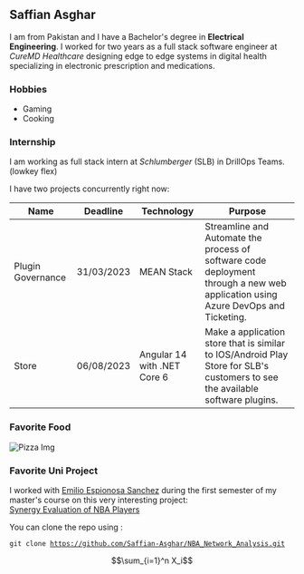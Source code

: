 ## Saffian Asghar
I am from Pakistan and I have a Bachelor's degree in **Electrical Engineering**. I worked for two years as a full stack software engineer at *CureMD Healthcare* designing edge to edge systems in digital health specializing in electronic prescription and medications.
### Hobbies
- Gaming
- Cooking
### Internship
I am working as full stack intern at *Schlumberger* (SLB) in DrillOps Teams. (lowkey flex)

I have two projects concurrently right now:

| Name| Deadline | Technology |Purpose|
|------------|----------|------------|-------|
|Plugin Governance|31/03/2023|MEAN Stack|Streamline and Automate the process of software code deployment through a new web application using Azure DevOps and Ticketing.|
|Store|06/08/2023|Angular 14 with .NET Core 6|Make a application store that is similar to IOS/Android Play Store for SLB's customers to see the available software plugins.|

### Favorite Food
![Pizza Img](https://images.getrecipekit.com/20210915155518-233856804_993969674700404_992064296083479826_n.jpeg?aspect_ratio=4:3&quality=100&)

### Favorite Uni Project 
I worked with [Emilio Espionosa Sanchez](https://www.linkedin.com/in/emilio-espinosa-sanchez/) during the first semester of my master's course on this very interesting project:    
[Synergy Evaluation of NBA Players](https://github.com/Saffian-Asghar/NBA_Network_Analysis)

You can clone the repo using :

 <code>git clone https://github.com/Saffian-Asghar/NBA_Network_Analysis.git</code>

 $$\sum_{i=1}^n X_i$$